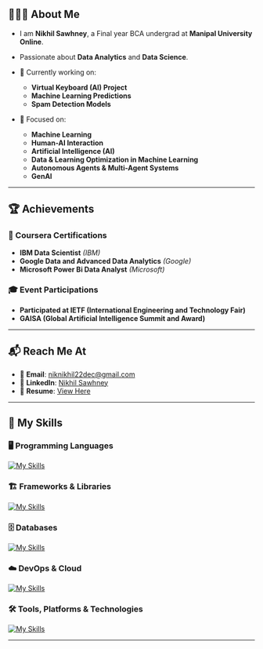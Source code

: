## 🧎‍♂️‍➡️ About Me  
- I am **Nikhil Sawhney**, a Final year BCA undergrad at **Manipal University Online**.  
- Passionate about **Data Analytics** and **Data Science**.  
- 🚀 Currently working on:  
  - **Virtual Keyboard (AI) Project**  
  - **Machine Learning Predictions**  
  - **Spam Detection Models**  

- 🔬 Focused on:  
  - **Machine Learning**  
  - **Human-AI Interaction**  
  - **Artificial Intelligence (AI)**  
  - **Data & Learning Optimization in Machine Learning**  
  - **Autonomous Agents & Multi-Agent Systems**  
  - **GenAI**  

---

## 🏆 Achievements  

### 🚀 Coursera Certifications  
- **IBM Data Scientist** *(IBM)*  
- **Google Data and Advanced Data Analytics** *(Google)*  
- **Microsoft Power Bi Data Analyst** *(Microsoft)*  

### 🎓 Event Participations  
- **Participated at IETF (International Engineering and Technology Fair)**  
- **GAISA (Global Artificial Intelligence Summit and Award)**  


---

## 📬 Reach Me At  
- 📧 **Email**: niknikhil22dec@gmail.com  
- 💼 **LinkedIn**: [Nikhil Sawhney](www.linkedin.com/in/nikhil-sawhney-3661661a7)  
- 📄 **Resume**: [View Here](https://drive.google.com/file/d/1tBpljVY60nBDlJIaRSqsemSnZCTziArn/view?usp=drive_link)  

---

## 🚀 My Skills

### 🖥️ Programming Languages
[![My Skills](https://skillicons.dev/icons?i=py,aws,azure,c,java)](https://skillicons.dev)

### 🏗️ Frameworks & Libraries
[![My Skills](https://skillicons.dev/icons?i=pytorch,sklearn,opencv,django,redux)](https://skillicons.dev)

### 🗄️ Databases
[![My Skills](https://skillicons.dev/icons?i=mysql,sqlite,mongodb)](https://skillicons.dev)

### ☁️ DevOps & Cloud
[![My Skills](https://skillicons.dev/icons?i=kubernetes,aws)](https://skillicons.dev)

### 🛠️ Tools, Platforms & Technologies
[![My Skills](https://skillicons.dev/icons?i=git,github,gitlab,raspberrypi,anaconda,vscode,visualstudio,pycharm)](https://skillicons.dev)

---
